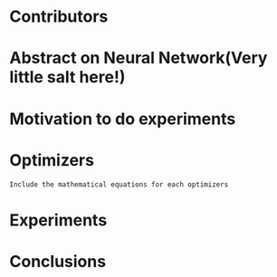 # Contributors

# Abstract on Neural Network(Very little salt here!)

# Motivation to do experiments

# Optimizers
    Include the mathematical equations for each optimizers

# Experiments

# Conclusions

